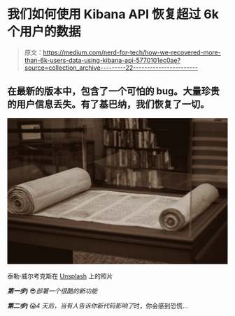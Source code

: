 # 我们如何使用 Kibana API 恢复超过 6k 个用户的数据

> 原文：<https://medium.com/nerd-for-tech/how-we-recovered-more-than-6k-users-data-using-kibana-api-5770101ec0ae?source=collection_archive---------22----------------------->

## 在最新的版本中，包含了一个可怕的 bug。大量珍贵的用户信息丢失。有了基巴纳，我们恢复了一切。

![](img/b3b7edf409c3e44ebb90c72ab5a92f25.png)

泰勒·威尔考克斯在 [Unsplash](https://unsplash.com?utm_source=medium&utm_medium=referral) 上的照片

***第一步)*** 😎*部署一个很酷的新功能*

***第二步)*** 😱*4 天后，当有人告诉你新代码影响了*时，你会感到恐慌…